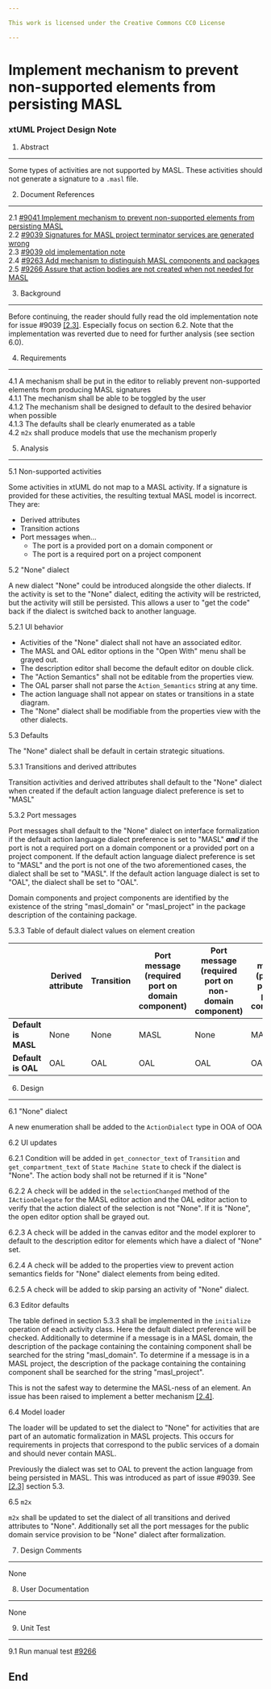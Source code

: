 ```yaml
---

This work is licensed under the Creative Commons CC0 License

---
```


# Implement mechanism to prevent non-supported elements from persisting MASL
### xtUML Project Design Note

1. Abstract
-----------
Some types of activities are not supported by MASL. These activities should not
generate a signature to a `.masl` file.

2. Document References
----------------------
<a id="2.1"></a>2.1 [#9041 Implement mechanism to prevent non-supported elements from persisting MASL](https://support.onefact.net/issues/9041)  
<a id="2.2"></a>2.2 [#9039 Signatures for MASL project terminator services are generated wrong](https://support.onefact.net/issues/9039)  
<a id="2.3"></a>2.3 [#9039 old implementation note](../9039_project_terminator_signatures/9039_project_terminator_signatures_int.md)  
<a id="2.4"></a>2.4 [#9263 Add mechanism to distinguish MASL components and packages](https://support.onefact.net/issues/9263)  
<a id="2.5"></a>2.5 [#9266 Assure that action bodies are not created when not needed for MASL](https://support.onefact.net/issues/9266)    

3. Background
-------------
Before continuing, the reader should fully read the old implementation note for
issue #9039 [[2.3]](#2.3). Especially focus on section 6.2. Note that the
implementation was reverted due to need for further analysis (see section 6.0).

4. Requirements
---------------
4.1 A mechanism shall be put in the editor to reliably prevent non-supported
elements from producing MASL signatures  
4.1.1 The mechanism shall be able to be toggled by the user  
4.1.2 The mechanism shall be designed to default to the desired behavior when
possible  
4.1.3 The defaults shall be clearly enumerated as a table  
4.2 `m2x` shall produce models that use the mechanism properly  

5. Analysis
-----------

5.1 Non-supported activities

Some activities in xtUML do not map to a MASL activity. If a signature is
provided for these activities, the resulting textual MASL model is incorrect.
They are:  
- Derived attributes  
- Transition actions  
- Port messages when...  
  - The port is a provided port on a domain component or  
  - The port is a required port on a project component  

5.2 "None" dialect

A new dialect "None" could be introduced alongside the other dialects. If the
activity is set to the "None" dialect, editing the activity will be restricted,
but the activity will still be persisted. This allows a user to "get the code"
back if the dialect is switched back to another language.

5.2.1 UI behavior

* Activities of the "None" dialect shall not have an associated editor.  
* The MASL and OAL editor options in the "Open With" menu shall be
  grayed out.  
* The description editor shall become the default editor on double
  click.  
* The "Action Semantics" shall not be editable from the properties view.  
* The OAL parser shall not parse the `Action_Semantics` string at any
  time.  
* The action language shall not appear on states or transitions in a
  state diagram.  
* The "None" dialect shall be modifiable from the properties view with
  the other dialects.  

5.3 Defaults

The "None" dialect shall be default in certain strategic situations.

5.3.1 Transitions and derived attributes

Transition activities and derived attributes shall default to the "None" dialect
when created if the default action language dialect preference is set to "MASL"

5.3.2 Port messages

Port messages shall default to the "None" dialect on interface formalization if
the default action language dialect preference is set to "MASL" _**and**_ if the
port is not a required port on a domain component or a provided port on a
project component. If the default action language dialect preference is set to
"MASL" and the port is not one of the two aforementioned cases, the dialect
shall be set to "MASL". If the default action language dialect is set to "OAL",
the dialect shall be set to "OAL".

Domain components and project components are identified by the existence of the
string "masl_domain" or "masl_project" in the package description of the
containing package.

5.3.3 Table of default dialect values on element creation

| | Derived attribute | Transition | Port message (required port on domain component) | Port message (required port on non-domain component) | Port message (provided port on a project component) | Port message (required port on a non-project component) |
| ------------------- | ---- | ---- | ---- | ---- | ---- | ---- |
| **Default is MASL** | None | None | MASL | None | MASL | None |
| **Default is OAL**  | OAL  | OAL  | OAL  | OAL  | OAL  | OAL  |

6. Design
---------

6.1 "None" dialect

A new enumeration shall be added to the `ActionDialect` type in OOA of OOA

6.2 UI updates

6.2.1 Condition will be added in `get_connector_text` of `Transition` and
`get_compartment_text` of `State Machine State` to check if the dialect is
"None". The action body shall not be returned if it is "None"

6.2.2 A check will be added in the `selectionChanged` method of the
`IActionDelegate` for the MASL editor action and the OAL editor action to
verify that the action dialect of the selection is not "None". If it is "None",
the open editor option shall be grayed out.

6.2.3 A check will be added in the canvas editor and the model explorer to
default to the description editor for elements which have a dialect of "None"
set.

6.2.4 A check will be added to the properties view to prevent action semantics
fields for "None" dialect elements from being edited.

6.2.5 A check will be added to skip parsing an activity of "None" dialect.

6.3 Editor defaults

The table defined in section 5.3.3 shall be implemented in the `initialize`
operation of each activity class. Here the default dialect preference will be
checked. Additionally to determine if a message is in a MASL domain, the
description of the package containing the containing component shall be
searched for the string "masl_domain".  To determine if a message is in a MASL
project, the description of the package containing the containing component
shall be searched for the string "masl_project".

This is not the safest way to determine the MASL-ness of an element. An issue
has been raised to implement a better mechanism [[2.4]](#2.4).

6.4 Model loader

The loader will be updated to set the dialect to "None" for activities that are
part of an automatic formalization in MASL projects. This occurs for
requirements in projects that correspond to the public services of a domain and
should never contain MASL.

Previously the dialect was set to OAL to prevent the action language from being
persisted in MASL. This was introduced as part of issue #9039. See [[2.3]](#2.3)
section 5.3.

6.5 `m2x`

`m2x` shall be updated to set the dialect of all transitions and derived
attributes to "None". Additionally set all the port messages for the public
domain service provision to be "None" dialect after formalization.

7. Design Comments
------------------
None

8. User Documentation
---------------------
None

9. Unit Test
------------
9.1 Run manual test [#9266](https://support.onefact.net/issues/9266)  


End
---

